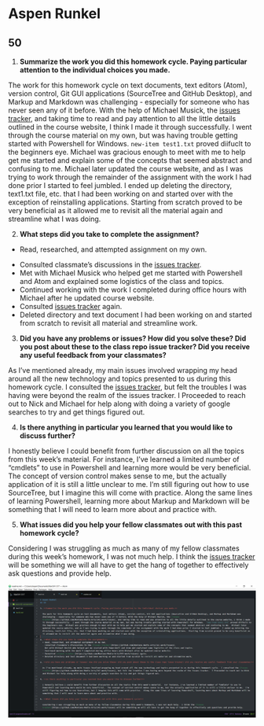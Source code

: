 # Aspen Runkel
## 50

1. **Summarize the work you did this homework cycle. Paying particular attention to the individual choices you made.**

  The work for this homework cycle on text documents, text editors (Atom), version control, Git GUI applications (SourceTree and GitHub Desktop), and Markup and Markdown was challenging - especially for someone who has never seen any of it before. With the help of Michael Musick, the [issues tracker](https://github.com/Montana-Media-Arts/341-work/issues), and taking time to read and pay attention to all the little details outlined in the course website, I think I made it through successfully.  I went through the course material on my own, but was having trouble getting started with Powershell for Windows.  `new-item test1.txt` proved diifuclt to the beginners eye.  Michael was gracious enough to meet with me to help get me started and explain some of the concepts that seemed abstract and confusing to me.  Michael later updated the course website, and as I was trying to work through the remainder of the assignment with the work I had done prior I started to feel jumbled.  I ended up deleting the directory, text1.txt file, etc. that I had been working on and started over with the exception of reinstalling applications.  Starting from scratch proved to be very beneficial as it allowed me to revisit all the material again and streamline what I was doing.

2. **What steps did you take to complete the assignment?**
  * Read, researched, and attempted assignment on my own.
  - Consulted classmate’s discussions in the [issues tracker](https://github.com/Montana-Media-Arts/341-work/issues).
  - Met with Michael Musick who helped get me started with Powershell and Atom and explained some logistics of the class and topics.
  - Continued working with the work I completed during office hours with Michael after he updated course website.
  - Consulted [issues tracker](https://github.com/Montana-Media-Arts/341-work/issues) again.
  - Deleted directory and text document I had been working on and started from scratch to revisit all material and streamline work.

3. **Did you have any problems or issues? How did you solve these? Did you post about these to the class repo issue tracker? Did you receive any useful feedback from your classmates?**

  As I’ve mentioned already, my main issues involved wrapping my head around all the new technology and topics presented to us during this homework cycle.  I consulted the [issues tracker](https://github.com/Montana-Media-Arts/341-work/issues), but felt the troubles I was having were beyond the realm of the issues tracker.  I Proceeded to reach out to Nick and Michael for help along with doing a variety of google searches to try and get things figured out.

4. **Is there anything in particular you learned that you would like to discuss further?**

  I honestly believe I could benefit from further discussion on all the topics from this week’s material.  For instance, I’ve learned a limited number of “cmdlets” to use in Powershell and learning more would be very beneficial.  The concept of version control makes sense to me, but the actually application of it is still a little unclear to me.  I’m still figuring out how to use SourceTree, but I imagine this will come with practice.  Along the same lines of learning Powershell, learning more about Markup and Markdown will be something that I will need to learn more about and practice with.

5. **What issues did you help your fellow classmates out with this past homework cycle?**

  Considering I was struggling as much as many of my fellow classmates during this week’s homework, I was not much help.  I think the [issues tracker](https://github.com/Montana-Media-Arts/341-work/issues) will be something we will all have to get the hang of together to effectively ask questions and provide help.

  ![Image of my editor](screenshot-of-my-editor.png)
